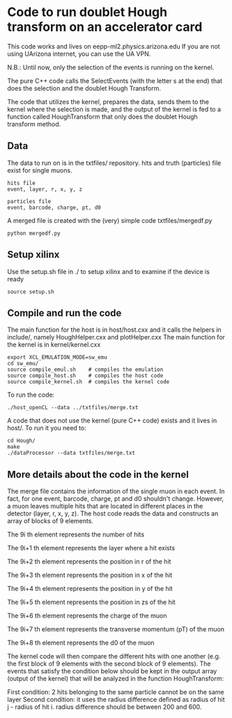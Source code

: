 # Code to run doublet Hough transform on an accelerator card

This code works and lives on eepp-ml2.physics.arizona.edu
If you are not using UArizona internet, you can use the UA VPN.

N.B.: Until now, only the selection of the events is running on the kernel.

The pure C++ code calls the SelectEvents (with the letter s at the end) that does the selection and the doublet Hough Transform.

The code that utilizes the kernel, prepares the data, sends them to the kernel where the selection is made, and the output of the kernel is fed to a function called HoughTransform that only does the doublet Hough transform method.

## Data
The data to run on is in the txtfiles/ repository. hits and truth (particles) file exist for single muons.

```
hits file
event, layer, r, x, y, z

particles file
event, barcode, charge, pt, d0
```

A merged file is created with the (very) simple code txtfiles/mergedf.py
```
python mergedf.py
```

## Setup xilinx
Use the setup.sh file in ./ to setup xilinx and to examine if the device is ready
```
source setup.sh
```

## Compile and run the code
The main function for the host is in host/host.cxx and it calls the helpers in include/, namely HoughHelper.cxx and plotHelper.cxx
The main function for the kernel is in  kernel/kernel.cxx
```
export XCL_EMULATION_MODE=sw_emu
cd sw_emu/
source compile_emul.sh    # compiles the emulation
source compile_host.sh    # compiles the host code
source compile_kernel.sh  # compiles the kernel code
```

To run the code:
```
./host_openCL --data ../txtfiles/merge.txt
```

A code that does not use the kernel (pure C++ code) exists and it lives in host/. To run it you need to:

```
cd Hough/
make
./dataProcessor --data txtfiles/merge.txt 
```

## More details about the code in the kernel
The merge file contains the information of the single muon in each event.
In fact, for one event, barcode, charge, pt and d0 shouldn't change.
However, a muon leaves multiple hits that are located in different places in the detector (layer, r, x, y, z).
The host code reads the data and constructs an array of blocks of 9 elements.

The 9i   th element represents the number of hits

The 9i+1 th element represents the layer where a hit exists

The 9i+2 th element represents the position in r of the hit

The 9i+3 th element represents the position in x of the hit

The 9i+4 th element represents the position in y of the hit

The 9i+5 th element represents the position in zs of the hit

The 9i+6 th element represents the charge of the muon

The 9i+7 th element represents the transverse momentum (pT) of the muon

The 9i+8 th element represents the d0 of the muon

The kernel code will then compare the different hits with one another (e.g. the first block of 9 elements with the second block of 9 elements).
The events that satisfy the condition below should be kept in the output array (output of the kernel) that will be analyzed in the function HoughTransform:

First condition: 2 hits belonging to the same particle cannot be on the same layer
Second condition: it uses the radius difference defined as radius of hit j - radius of hit i. radius difference should be between 200 and 600. 
